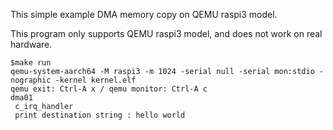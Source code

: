 
This simple example DMA memory copy on QEMU raspi3 model. 

This program only supports QEMU raspi3 model, and does not work on real hardware.

```
$make run
qemu-system-aarch64 -M raspi3 -m 1024 -serial null -serial mon:stdio -nographic -kernel kernel.elf
qemu exit: Ctrl-A x / qemu monitor: Ctrl-A c
dma01
 c_irq_handler
 print destination string : hello world

```
